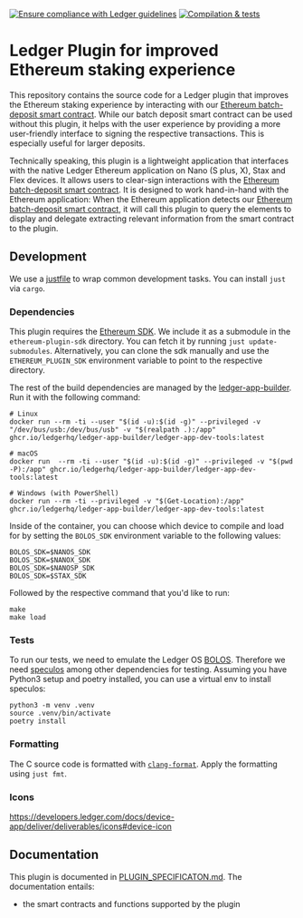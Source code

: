 [![Ensure compliance with Ledger guidelines](https://github.com/LedgerHQ/app-plugin-boilerplate/actions/workflows/guidelines_enforcer.yml/badge.svg?branch=develop)](https://github.com/LedgerHQ/app-plugin-boilerplate/actions/workflows/guidelines_enforcer.yml)
[![Compilation & tests](https://github.com/LedgerHQ/app-plugin-boilerplate/actions/workflows/build_and_functional_tests.yml/badge.svg?branch=develop)](https://github.com/LedgerHQ/app-plugin-boilerplate/actions/workflows/build_and_functional_tests.yml)

# Ledger Plugin for improved Ethereum staking experience

This repository contains the source code for a Ledger plugin that improves the Ethereum staking experience by interacting with our [Ethereum batch-deposit smart contract](https://www.github.com/w3labsxyz/ethereum-batch-deposit-contracts).
While our batch deposit smart contract can be used without this plugin, it helps with the user experience by providing a more user-friendly interface to signing the respective transactions. This is especially useful for larger deposits.

Technically speaking, this plugin is a lightweight application that interfaces with the native Ledger Ethereum application on Nano (S plus, X), Stax and Flex devices. It allows users to clear-sign interactions with the [Ethereum batch-deposit smart contract](https://www.github.com/w3labsxyz/ethereum-batch-deposit-contracts). It is designed to work hand-in-hand with the Ethereum application: When the Ethereum application detects our [Ethereum batch-deposit smart contract](https://www.github.com/w3labsxyz/ethereum-batch-deposit-contracts), it will call this plugin to query the elements to display and delegate extracting relevant information from the smart contract to the plugin.

## Development

We use a [justfile](https://github.com/casey/just) to wrap common development tasks. You can install `just` via `cargo`.

### Dependencies

This plugin requires the [Ethereum SDK](https://github.com/LedgerHQ/ethereum-plugin-sdk). We include it as a submodule in the `ethereum-plugin-sdk` directory. You can fetch it by running `just update-submodules`. Alternatively, you can clone the sdk manually and use the `ETHEREUM_PLUGIN_SDK` environment variable to point to the respective directory.

The rest of the build dependencies are managed by the [ledger-app-builder](https://github.com/LedgerHQ/ledger-app-builder). Run it with the following command:

```shell
# Linux
docker run --rm -ti --user "$(id -u):$(id -g)" --privileged -v "/dev/bus/usb:/dev/bus/usb" -v "$(realpath .):/app" ghcr.io/ledgerhq/ledger-app-builder/ledger-app-dev-tools:latest

# macOS
docker run  --rm -ti --user "$(id -u):$(id -g)" --privileged -v "$(pwd -P):/app" ghcr.io/ledgerhq/ledger-app-builder/ledger-app-dev-tools:latest

# Windows (with PowerShell)
docker run --rm -ti --privileged -v "$(Get-Location):/app" ghcr.io/ledgerhq/ledger-app-builder/ledger-app-dev-tools:latest
```

Inside of the container, you can choose which device to compile and load for by setting the `BOLOS_SDK` environment variable to the following values:

```shell
BOLOS_SDK=$NANOS_SDK
BOLOS_SDK=$NANOX_SDK
BOLOS_SDK=$NANOSP_SDK
BOLOS_SDK=$STAX_SDK
```

Followed by the respective command that you'd like to run:

```shell
make
make load
```

### Tests

To run our tests, we need to emulate the Ledger OS [BOLOS](https://developers.ledger.com/docs/device-app/architecture/bolos). Therefore we need [speculos](https://speculos.ledger.com/) among other dependencies for testing. Assuming you have Python3 setup and poetry installed, you can use a virtual env to install speculos:

```shell
python3 -m venv .venv
source .venv/bin/activate
poetry install
```

### Formatting

The C source code is formatted with [`clang-format`](https://clang.llvm.org/docs/ClangFormat.html). Apply the formatting using `just fmt`.

### Icons

https://developers.ledger.com/docs/device-app/deliver/deliverables/icons#device-icon

## Documentation

This plugin is documented in [PLUGIN_SPECIFICATON.md](https://github.com/w3labsxyz/ledger-plugin-batch-deposit/blob/main/PLUGIN_SPECIFICATION.md). The documentation entails:

- the smart contracts and functions supported by the plugin
